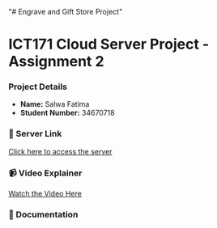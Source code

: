 "# Engrave and Gift Store Project" 

# ICT171 Cloud Server Project - Assignment 2

### Project Details  
- **Name:** Salwa Fatima
- **Student Number:** 34670718   

### 🔗 Server Link  
[Click here to access the server](https://engravegift.store/)

### 📹 Video Explainer  
[Watch the Video Here]()

### 📄 Documentation  


